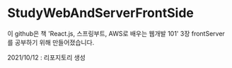 # StudyWebAndServerFrontSide

이 github은 책 'React.js, 스프링부트, AWS로 배우는 웹개발 101' 3장 frontServer 를 공부하기 위해 만들어졌습니다.

2021/10/12 : 리포지토리 생성

